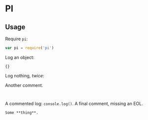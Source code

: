 # PI

## Usage

Require `pi`:

```javascript
var pi = require('pi')
```

Log an object:

    {}

Log nothing, *twice*:

Another comment.

```
```

```
```

A commented log: `console.log()`.
A final comment, missing an EOL.

```markdown
Some **thing**.
```
